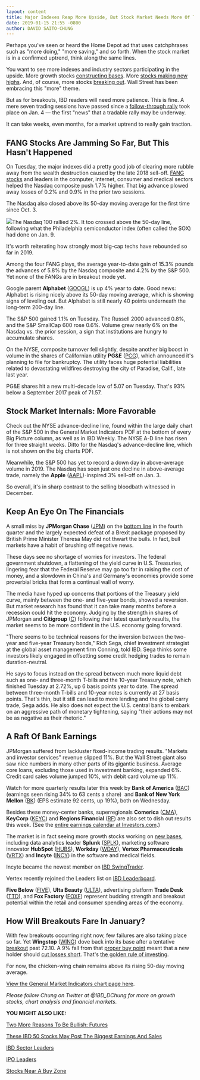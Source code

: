 ```yaml
---
layout: content
title: Major Indexes Reap More Upside, But Stock Market Needs More Of This
date: 2019-01-15 21:55 -0800
author: DAVID SAITO-CHUNG
---
```






Perhaps you've seen or heard the Home Depot ad that uses catchphrases such as "more doing," "more saving," and so forth. When the stock market is in a confirmed uptrend, think along the same lines.




You want to see more indexes and industry sectors participating in the upside. More growth stocks [constructing bases](https://www.investors.com/how-to-invest/investors-corner/how-to-trade-stocks-base-stock-charts/). More [stocks making new highs](https://research.investors.com/stock-lists/new-highs/). And, of course, more stocks [breaking out](https://www.investors.com/how-to-invest/investors-corner/what-is-stock-breakout/). Wall Street has been embracing this "more" theme.


But as for breakouts, IBD readers will need more patience. This is fine. A mere seven trading sessions have passed since a [follow-through rally](https://www.investors.com/how-to-invest/investors-corner/how-to-find-next-stock-market-bottom/) took place on Jan. 4 — the first "news" that a tradable rally may be underway.


It can take weeks, even months, for a market uptrend to really gain traction.


FANG Stocks Are Jamming So Far, But This Hasn't Happened
--------------------------------------------------------


On Tuesday, the major indexes did a pretty good job of clearing more rubble away from the wealth destruction caused by the late 2018 sell-off. [FANG stocks](https://www.investors.com/news/technology/fang-stocks-news-quotes-facebook-amazon-netflix-google/) and leaders in the computer, internet, consumer and medical sectors helped the Nasdaq composite push 1.7% higher. That big advance plowed away losses of 0.2% and 0.9% in the prior two sessions.


The Nasdaq also closed above its 50-day moving average for the first time since Oct. 3.


![](https://www.investors.com/wp-content/uploads/2019/01/MP011519-255x300.jpg)The Nasdaq 100 rallied 2%. It too crossed above the 50-day line, following what the Philadelphia semiconductor index (often called the SOX) had done on Jan. 9.


It's worth reiterating how strongly most big-cap techs have rebounded so far in 2019.


Among the four FANG plays, the average year-to-date gain of 15.3% pounds the advances of 5.8% by the Nasdaq composite and 4.2% by the S&P 500. Yet none of the FANGs are in breakout mode yet.


Google parent **Alphabet** ([GOOGL](https://research.investors.com/quote.aspx?symbol=GOOGL)) is up 4% year to date. Good news: Alphabet is rising nicely above its 50-day moving average, which is showing signs of leveling out. But Alphabet is still nearly 40 points underneath the long-term 200-day line.



The S&P 500 gained 1.1% on Tuesday. The Russell 2000 advanced 0.8%, and the S&P SmallCap 600 rose 0.6%. Volume grew nearly 6% on the Nasdaq vs. the prior session, a sign that institutions are hungry to accumulate shares.


On the NYSE, composite turnover fell slightly, despite another big boost in volume in the shares of Californian utility **PG&E** ([PCG](https://research.investors.com/quote.aspx?symbol=PCG)), which announced it's planning to file for bankruptcy. The utility faces huge potential liabilities related to devastating wildfires destroying the city of Paradise, Calif., late last year.


PG&E shares hit a new multi-decade low of 5.07 on Tuesday. That's 93% below a September 2017 peak of 71.57.


Stock Market Internals: More Favorable
--------------------------------------


Check out the NYSE advance-decline line, found within the large daily chart of the S&P 500 in the General Market Indicators PDF at the bottom of every Big Picture column, as well as in IBD Weekly. The NYSE A-D line has risen for three straight weeks. Ditto for the Nasdaq's advance-decline line, which is not shown on the big charts PDF.


Meanwhile, the S&P 500 has yet to record a down day in above-average volume in 2019. The Nasdaq has seen just one decline in above-average trade, namely the **Apple** ([AAPL](https://research.investors.com/quote.aspx?symbol=AAPL))-inspired 3% sell-off on Jan. 3.


So overall, it's in sharp contrast to the selling bloodbath witnessed in December.


Keep An Eye On The Financials
-----------------------------


A small miss by **JPMorgan Chase** ([JPM](https://research.investors.com/quote.aspx?symbol=JPM)) on the [bottom line](https://www.investors.com/news/jpmorgan-earnings-q4-jpmorgan-stock-wells-fargo-earnings/) in the fourth quarter and the largely expected defeat of a Brexit package proposed by British Prime Minister Theresa May did not thwart the bulls. In fact, bull markets have a habit of brushing off negative news.



These days see no shortage of worries for investors. The federal government shutdown, a flattening of the yield curve in U.S. Treasuries, lingering fear that the Federal Reserve may go too far in raising the cost of money, and a slowdown in China's and Germany's economies provide some proverbial bricks that form a continual wall of worry.


The media have hyped up concerns that portions of the Treasury yield curve, mainly between the one- and five-year bonds, showed a reversion. But market research has found that it can take many months before a recession could hit the economy. Judging by the strength in shares of JPMorgan and **Citigroup** ([C](https://research.investors.com/quote.aspx?symbol=C)) following their latest quarterly results, the market seems to be more confident in the U.S. economy going forward.


"There seems to be technical reasons for the inversion between the two-year and five-year Treasury bonds," Rich Sega, chief investment strategist at the global asset management firm Conning, told IBD. Sega thinks some investors likely engaged in offsetting some credit hedging trades to remain duration-neutral.


He says to focus instead on the spread between much more liquid debt such as one- and three-month T-bills and the 10-year Treasury note, which finished Tuesday at 2.72%, up 6 basis points year to date. The spread between three-month T-bills and 10-year notes is currently at 27 basis points. That's thin, but it still can lead to more lending and the global carry trade, Sega adds. He also does not expect the U.S. central bank to embark on an aggressive path of monetary tightening, saying "their actions may not be as negative as their rhetoric."


A Raft Of Bank Earnings
-----------------------


JPMorgan suffered from lackluster fixed-income trading results. "Markets and investor services" revenue slipped 11%. But the Wall Street giant also saw nice numbers in many other parts of its gigantic business. Average core loans, excluding those used in investment banking, expanded 6%. Credit card sales volume jumped 10%, with debit card volume up 11%.


Watch for more quarterly results later this week by **Bank of America** ([BAC](https://research.investors.com/quote.aspx?symbol=BAC)) (earnings seen rising 34% to 63 cents a share)  and **Bank of New York Mellon** ([BK](https://research.investors.com/quote.aspx?symbol=BK)) (EPS estimate 92 cents, up 19%), both on Wednesday.


Besides these money-center banks, superregionals **Comerica** ([CMA](https://research.investors.com/quote.aspx?symbol=CMA)), **KeyCorp** ([KEYC](https://research.investors.com/quote.aspx?symbol=KEYC)) and **Regions Financial** ([RF](https://research.investors.com/quote.aspx?symbol=RF)) are also set to dish out results this week. (See the [entire earnings calendar at Investors.com](https://www.investors.com/research/earnings-calendar-analyst-estimates-stocks-to-watch/).)



The market is in fact seeing more growth stocks working on [new bases](https://www.investors.com/how-to-invest/investors-corner/how-to-trade-stocks-base-stock-charts/), including data analytics leader **Splunk** ([SPLK](https://research.investors.com/quote.aspx?symbol=SPLK)), marketing software innovator **HubSpot** ([HUBS](https://research.investors.com/quote.aspx?symbol=HUBS)), **Workday** ([WDAY](https://research.investors.com/quote.aspx?symbol=WDAY)), **Vertex Pharmaceuticals** ([VRTX](https://research.investors.com/quote.aspx?symbol=VRTX)) and **Incyte** ([INCY](https://research.investors.com/quote.aspx?symbol=INCY)) in the software and medical fields.


Incyte became the newest member on [IBD SwingTrader](https://swingtrader.investors.com/#/).


Vertex recently rejoined the Leaders list on [IBD Leaderboard](https://leaderboard.investors.com/#/leaders/leadersnearabuypoint).


**Five Below** ([FIVE](https://research.investors.com/quote.aspx?symbol=FIVE)), **Ulta Beauty** ([ULTA](https://research.investors.com/quote.aspx?symbol=ULTA)), advertising platform **Trade Desk** ([TTD](https://research.investors.com/quote.aspx?symbol=TTD)), and **Fox Factory** ([FOXF](https://research.investors.com/quote.aspx?symbol=FOXF)) represent budding strength and breakout potential within the retail and consumer spending areas of the economy.


How Will Breakouts Fare In January?
-----------------------------------


With few breakouts occurring right now, few failures are also taking place so far. Yet **Wingstop** ([WING](https://research.investors.com/quote.aspx?symbol=WING)) dove back into its base after a tentative [breakout](https://www.investors.com/how-to-invest/investors-corner/what-is-stock-breakout/) past 72.10. A 9% fall from that [proper buy point](https://www.investors.com/how-to-invest/investors-corner/chart-reading-basics-how-a-buy-point-marks-a-time-of-opportunity/) meant that a new holder should [cut losses short](https://www.investors.com/how-to-invest/investors-corner/still-the-no-1-rule-for-stock-investors-always-cut-your-losses-short/). That's [the golden rule of investing](https://www.investors.com/how-to-invest/investors-corner/still-the-no-1-rule-for-stock-investors-always-cut-your-losses-short/).


For now, the chicken-wing chain remains above its rising 50-day moving average.


[View the General Market Indicators chart page here](https://www.investors.com/wp-content/uploads/2019/01/IBD1501152849GMI.pdf).


*Please follow Chung on Twitter at @IBD\_DChung for more on growth stocks, chart analysis and financial markets.*


**YOU MIGHT ALSO LIKE:**


[Two More Reasons To Be Bullish: Futures](https://www.investors.com/market-trend/stock-market-today/dow-jones-futures-2019-stock-market-rally/cha)


[These IBD 50 Stocks May Post The Biggest Earnings And Sales](https://www.investors.com/stock-lists/ibd-50/growth-stocks-biggest-earnings-sales/)


[IBD Sector Leaders](https://research.investors.com/stock-lists/sector-leaders)


[IPO Leaders](https://research.investors.com/stock-lists/ipo-leaders/)


[Stocks Near A Buy Zone](https://www.investors.com/category/stock-lists/stocks-near-a-buy-zone/)




